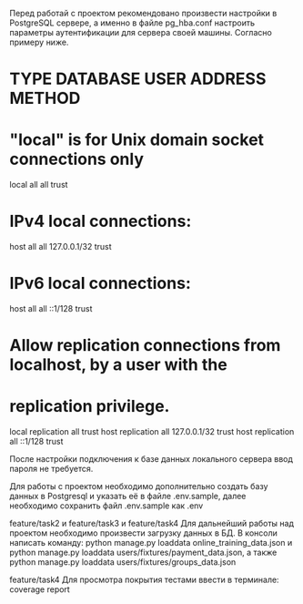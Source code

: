Перед работай с проектом рекомендовано произвести настройки в PostgreSQL сервере,
а именно в файле pg_hba.conf настроить параметры аутентификации для сервера своей
машины. Согласно примеру ниже.

# TYPE  DATABASE        USER            ADDRESS                 METHOD

# "local" is for Unix domain socket connections only
local   all             all                                     trust
# IPv4 local connections:
host    all             all             127.0.0.1/32            trust
# IPv6 local connections:
host    all             all             ::1/128                 trust
# Allow replication connections from localhost, by a user with the
# replication privilege.
local   replication     all                                     trust
host    replication     all             127.0.0.1/32            trust
host    replication     all             ::1/128                 trust

После настройки подключения к базе данных локального сервера ввод пароля не требуется.

Для работы с проектом необходимо дополнительно создать базу данных в Postgresql
и указать её в файле .env.sample, далее необходимо сохранить файл .env.sample как .env

feature/task2 и feature/task3 и feature/task4
Для дальнейший работы над проектом необходимо произвести загрузку данных в БД.
В консоли написать команду: python manage.py loaddata online_training_data.json и 
python manage.py loaddata users/fixtures/payment_data.json, а также 
python manage.py loaddata users/fixtures/groups_data.json

feature/task4
Для просмотра покрытия тестами ввести в терминале: coverage report
